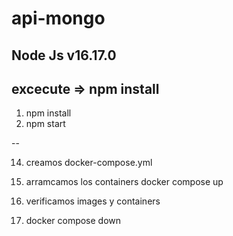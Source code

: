 # api-mongo

Node Js v16.17.0
--
## excecute => npm install

1. npm install
2. npm start

--

14. creamos docker-compose.yml

15. arramcamos los containers 
docker compose up

16. verificamos images y containers

17. docker compose down
